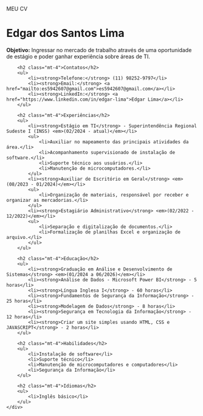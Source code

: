 MEU CV

<!DOCTYPE html>
<html lang="pt-BR">
<head>
    <meta charset="UTF-8">
    <meta name="viewport" content="width=device-width, initial-scale=1.0">
    <title>Currículo de Edgar dos Santos Lima</title>
    <link rel="stylesheet" href="https://stackpath.bootstrapcdn.com/bootstrap/4.5.2/css/bootstrap.min.css">
</head>
<body>
    <div class="container">
        <h1 class="mt-4">Edgar dos Santos Lima</h1>
        <p><strong>Objetivo:</strong> Ingressar no mercado de trabalho através de uma oportunidade de estágio e poder ganhar experiência sobre áreas de TI.</p>
        
        <h2 class="mt-4">Contatos</h2>
        <ul>
            <li><strong>Telefone:</strong> (11) 98252-9797</li>
            <li><strong>Email:</strong> <a href="mailto:es5942607@gmail.com">es5942607@gmail.com</a></li>
            <li><strong>LinkedIn:</strong> <a href="https://www.linkedin.com/in/edgar-lima">Edgar Lima</a></li>
        </ul>
        
        <h2 class="mt-4">Experiências</h2>
        <ul>
            <li><strong>Estágio em TI</strong> - Superintendência Regional Sudeste I (INSS) <em>(02/2024 - atual)</em></li>
            <ul>
                <li>Auxiliar no mapeamento das principais atividades da área.</li>
                <li>Acompanhamento supervisionado de instalação de software.</li>
                <li>Suporte técnico aos usuários.</li>
                <li>Manutenção de microcomputadores.</li>
            </ul>
            <li><strong>Auxiliar de Escritório em Geral</strong> <em>(08/2023 - 01/2024)</em></li>
            <ul>
                <li>Organização de materiais, responsável por receber e organizar as mercadorias.</li>
            </ul>
            <li><strong>Estagiário Administrativo</strong> <em>(02/2022 - 12/2022)</em></li>
            <ul>
                <li>Separação e digitalização de documentos.</li>
                <li>Formalização de planilhas Excel e organização de arquivo.</li>
            </ul>
        </ul>
        
        <h2 class="mt-4">Educação</h2>
        <ul>
            <li><strong>Graduação em Análise e Desenvolvimento de Sistemas</strong> <em>(01/2024 a 06/2026)</em></li>
            <li><strong>Análise de Dados - Microsoft Power BI</strong> - 5 horas</li>
            <li><strong>Língua Inglesa I</strong> - 60 horas</li>
            <li><strong>Fundamentos de Segurança da Informação</strong> - 25 horas</li>
            <li><strong>Modelagem de Dados</strong> - 8 horas</li>
            <li><strong>Segurança em Tecnologia da Informação</strong> - 12 horas</li>
            <li><strong>Criar um site simples usando HTML, CSS e JAVASCRIPT</strong> - 2 horas</li>
        </ul>
        
        <h2 class="mt-4">Habilidades</h2>
        <ul>
            <li>Instalação de software</li>
            <li>Suporte técnico</li>
            <li>Manutenção de microcomputadores e computadores</li>
            <li>Segurança da Informação</li>
        </ul>
        
        <h2 class="mt-4">Idiomas</h2>
        <ul>
            <li>Inglês básico</li>
        </ul>
    </div>
</body>
</html>
